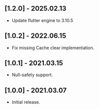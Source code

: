 ## [1.2.0] - 2025.02.13

* Update flutter engine to 3.10.5

## [1.0.2] - 2022.06.15

* Fix missing Cache clear implementation.

## [1.0.1] - 2021.03.15

* Null-safety support.

## [1.0.0] - 2021.03.07

* Initial release.
